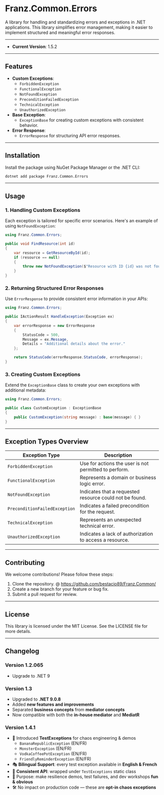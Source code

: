 ﻿# **Franz.Common.Errors**

A library for handling and standardizing errors and exceptions in .NET applications. This library simplifies error management, making it easier to implement structured and meaningful error responses.

---
- **Current Version**: 1.5.2

---

## **Features**

- **Custom Exceptions**:
  - `ForbiddenException`
  - `FunctionalException`
  - `NotFoundException`
  - `PreconditionFailedException`
  - `TechnicalException`
  - `UnauthorizedException`
- **Base Exception**:
  - `ExceptionBase` for creating custom exceptions with consistent behavior.
- **Error Response**:
  - `ErrorResponse` for structuring API error responses.

---

## **Installation**

Install the package using NuGet Package Manager or the .NET CLI:

```bash
dotnet add package Franz.Common.Errors
```

---

## **Usage**

### **1. Handling Custom Exceptions**

Each exception is tailored for specific error scenarios. Here's an example of using `NotFoundException`:

```csharp
using Franz.Common.Errors;

public void FindResource(int id)
{
    var resource = GetResourceById(id);
    if (resource == null)
    {
        throw new NotFoundException($"Resource with ID {id} was not found.");
    }
}
```

### **2. Returning Structured Error Responses**

Use `ErrorResponse` to provide consistent error information in your APIs:

```csharp
using Franz.Common.Errors;

public IActionResult HandleException(Exception ex)
{
    var errorResponse = new ErrorResponse
    {
        StatusCode = 500,
        Message = ex.Message,
        Details = "Additional details about the error."
    };

    return StatusCode(errorResponse.StatusCode, errorResponse);
}
```

### **3. Creating Custom Exceptions**

Extend the `ExceptionBase` class to create your own exceptions with additional metadata:

```csharp
using Franz.Common.Errors;

public class CustomException : ExceptionBase
{
    public CustomException(string message) : base(message) { }
}
```

---

## **Exception Types Overview**

| Exception Type                | Description                                                   |
|-------------------------------|---------------------------------------------------------------|
| `ForbiddenException`          | Use for actions the user is not permitted to perform.         |
| `FunctionalException`         | Represents a domain or business logic error.                  | 
| `NotFoundException`           | Indicates that a requested resource could not be found.       |
| `PreconditionFailedException` | Indicates a failed precondition for the request.              |
| `TechnicalException`          | Represents an unexpected technical error.                     |
| `UnauthorizedException`       | Indicates a lack of authorization to access a resource.       |

---

## **Contributing**

We welcome contributions! Please follow these steps:
1. Clone the repository. @ https://github.com/bestacio89/Franz.Common/
2. Create a new branch for your feature or bug fix.
3. Submit a pull request for review.

---

## **License**

This library is licensed under the MIT License. See the LICENSE file for more details.

---

## **Changelog**

### Version 1.2.065
- Upgrade to .NET 9

### Version 1.3
- Upgraded to **.NET 9.0.8**
- Added **new features and improvements**
- Separated **business concepts** from **mediator concepts**
- Now compatible with both the **in-house mediator** and **MediatR**

### Version 1.4.1
- 🚀 Introduced **TestExceptions** for chaos engineering & demos  
  - `BananaRepublicException` (EN/FR)  
  - `MonsterException` (EN/FR)  
  - `VodkaCoffeePotException` (EN/FR)  
  - `FriendlyReminderException` (EN/FR)  
- 🎭 **Bilingual Support**: every test exception available in **English & French**  
- 🧩 **Consistent API**: wrapped under `TestExceptions` static class  
- 🤡 Purpose: make resilience demos, test failures, and dev workshops **fun & obvious**  
- 🛠 No impact on production code — these are **opt-in chaos exceptions**  

